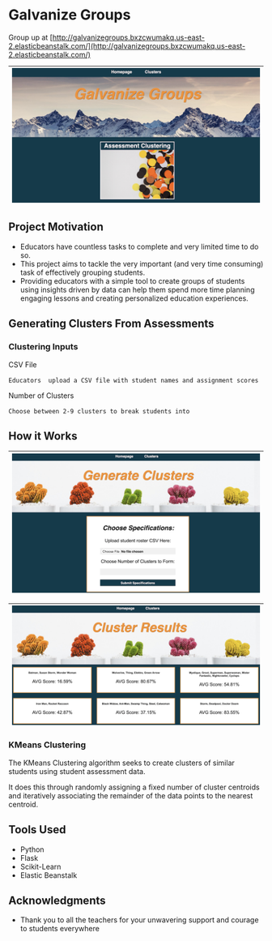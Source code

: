 # Galvanize Groups
Group up at [http://galvanizegroups.bxzcwumakq.us-east-2.elasticbeanstalk.com/](http://galvanizegroups.bxzcwumakq.us-east-2.elasticbeanstalk.com/)

|![Genius Groups Homepage](IMG/GG_Homepage.png)|
|---|


## Project Motivation

- Educators have countless tasks to complete and very limited time to do so. 
- This project aims to tackle the very important (and very time consuming) task of effectively grouping students. 
- Providing educators with a simple tool to create groups of students using insights driven by data can help them spend more time planning engaging lessons and creating personalized education experiences.

## Generating Clusters From Assessments

### Clustering Inputs

CSV File
```
Educators  upload a CSV file with student names and assignment scores
```
Number of Clusters
```
Choose between 2-9 clusters to break students into
```

## How it Works


|![Cluster Specifics](IMG/Cluster_Specifics.png)|
|---|

|![Cluster Results](IMG/Cluster_Results.png)|
|---|

### KMeans Clustering
The KMeans Clustering algorithm seeks to create clusters of similar students using student assessment data. 

It does this through randomly assigning a fixed number of cluster centroids and iteratively associating the remainder of the data points to the nearest centroid.



## Tools Used
- Python
- Flask
- Scikit-Learn
- Elastic Beanstalk



## Acknowledgments

* Thank you to all the teachers for your unwavering support and courage to students everywhere
